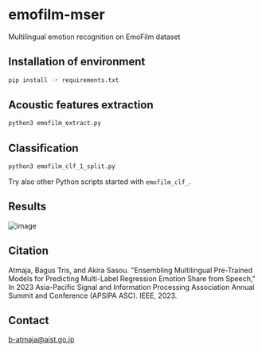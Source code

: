 # emofilm-mser
Multilingual emotion recognition on EmoFilm dataset

## Installation of environment
```bash
pip install -r requirements.txt
```

## Acoustic features extraction

```bash
python3 emofilm_extract.py
```
## Classification
```bash
python3 emofilm_clf_1_split.py
```
Try also other Python scripts started with `emofilm_clf_`.

## Results
![image](https://github.com/aistairc/emofilm-mser/assets/3158361/2ba1a0a3-7b8f-4141-8d76-071f1064e7e0)


## Citation
Atmaja, Bagus Tris, and Akira Sasou. "Ensembling Multilingual Pre-Trained Models for Predicting Multi-Label Regression Emotion Share from Speech," In 2023 Asia-Pacific Signal and Information Processing Association Annual Summit and Conference (APSIPA ASC). IEEE, 2023.

## Contact
b-atmaja@aist.go.jp
